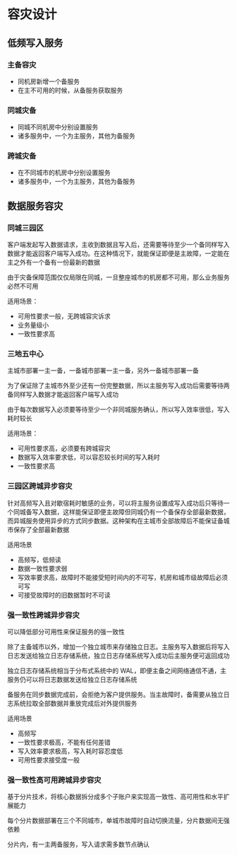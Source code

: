 # 容灾设计

## 低频写入服务

### 主备容灾

- 同机房新增一个备服务
- 在主不可用的时候，从备服务获取服务

### 同城灾备

- 同城不同机房中分别设置服务
- 诸多服务中，一个为主服务，其他为备服务

### 跨城灾备

- 在不同城市的机房中分别设置服务
- 诸多服务中，一个为主服务，其他为备服务

## 数据服务容灾

### 同城三园区

客户端发起写入数据请求，主收到数据且写入后，还需要等待至少一个备同样写入数据才能返回客户端写入成功。在这种情况下，就能保证即便是主故障，一定能在主之外有一个备有一份最新的数据

由于灾备保障范围仅仅局限在同城，一旦整座城市的机房都不可用，那么业务服务必然不可用

适用场景：

- 可用性要求一般，无跨城容灾诉求
- 业务量级小
- 一致性要求高

### 三地五中心

主城市部署一主一备，一备城市部署一主一备，另外一备城市部署一备

为了保证除了主城市外至少还有一份完整数据，所以主服务写入成功后需要等待两备同样写入数据才能返回客户端写入成功

由于每次数据写入必须要等待至少一个非同城服务确认，所以写入效率很低，写入耗时较长

适用场景：

- 可用性要求高，必须要有跨城容灾
- 数据写入效率要求低，可以容忍较长时间的写入耗时
- 一致性要求高

### 三园区跨城异步容灾

针对高频写入且对歇宿耗时敏感的业务，可以将主服务设置成写入成功后只等待一个同城备写入数据，这样能保证即便主故障但同城仍有一个备保存全部最新数据，而异城服务使用异步的方式同步数据。这种架构在主城市全部故障后不能保证备城市保存了全部最新数据

适用场景

- 高频写，低频读
- 数据一致性要求弱
- 写效率要求高，故障时不能接受短时间内的不可写，机房和城市级故障后必须可写
- 可接受故障时的旧数据暂时不可读

### 强一致性跨城异步容灾

可以降低部分可用性来保证服务的强一致性

除了主备城市以外，增加一个独立城市来存储独立日志。主服务写入数据后将写入日志发送给独立日志存储系统，独立日志存储系统写入成功后主服务便可返回成功

独立日志存储系统相当于分布式系统中的 WAL，即便主备之间网络通信不通，主服务仍可以将日志数据发送给独立日志存储系统

备服务在同步数据完成前，会拒绝为客户提供服务。当主故障时，备需要从独立日志系统拉取全部数据并重放完成后对外提供服务

适用场景

- 高频写
- 一致性要求极高，不能有任何差错
- 写入效率要求极高，写入耗时容忍度低
- 可用性要求接受度一般

### 强一致性高可用跨城异步容灾

基于分片技术，将核心数据拆分成多个子账户来实现高一致性、高可用性和水平扩展能力

每个分片数据部署在三个不同城市，单城市故障时自动切换流量，分片数据间无强依赖

分片内，有一主两备服务，写入请求需多数节点确认